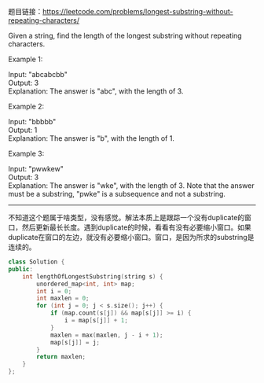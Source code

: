 题目链接：https://leetcode.com/problems/longest-substring-without-repeating-characters/

Given a string, find the length of the longest substring without repeating characters.

Example 1:

Input: "abcabcbb"\
Output: 3 \
Explanation: The answer is "abc", with the length of 3. 

Example 2:

Input: "bbbbb"\
Output: 1\
Explanation: The answer is "b", with the length of 1.

Example 3:

Input: "pwwkew"\
Output: 3\
Explanation: The answer is "wke", with the length of 3. Note that the answer must be a substring, "pwke" is a subsequence and not a substring.

---
不知道这个题属于啥类型，没有感觉。解法本质上是跟踪一个没有duplicate的窗口，然后更新最长长度。遇到duplicate的时候，看看有没有必要缩小窗口。如果duplicate在窗口的左边，就没有必要缩小窗口。窗口，是因为所求的substring是连续的。
```cpp
class Solution {
public:
    int lengthOfLongestSubstring(string s) {
        unordered_map<int, int> map;
        int i = 0;
        int maxlen = 0;
        for (int j = 0; j < s.size(); j++) {
            if (map.count(s[j]) && map[s[j]] >= i) {
                i = map[s[j]] + 1;
            }
            maxlen = max(maxlen, j - i + 1);
            map[s[j]] = j;
        }
        return maxlen;
    }
};
```
